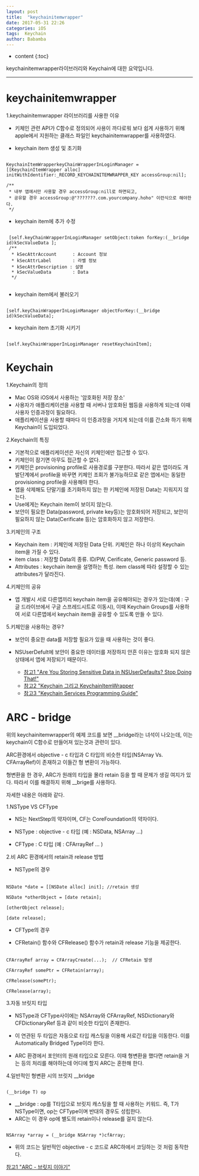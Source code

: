 ```yaml
---
layout: post
title:  "keychainitemwrapper"
date: 2017-05-31 22:26
categories: iOS
tags:  Keychain 
author: Babamba
---
```


* content
{:toc}

keychainitemwrapper라이브러리와 Keychain에 대한 요약입니다.

---

keychainitemwrapper
===

1.keychainitemwrapper 라이브러리를 사용한 이유


* 키체인 관련 API가 C함수로 정의되어 사용이 까다로워 보다 쉽게 사용하기 위해 apple에서 지원하는 클래스 파일인 keychainitemwrapper를 사용하였다.

* keychain item 생성 및 초기화

```objc

KeychainItemWrapperkeyChainWrapperInLoginManager = [[KeychainItemWrapper alloc] initWithIdentifier:_RECORD_KEYCHAINITEMWRAPPER_KEY accessGroup:nil];

/** 
 * 내부 앱에서만 사용할 경우 accessGroup:nill로 하면되고, 
 * 공유할 경우 accessGroup:@"???????.com.yourcompany.hoho" 이런식으로 해야한다.
 */

```

* keychain item에 추가 수정

```objc

 [self.keyChainWrapperInLoginManager setObject:token forKey:(__bridge id)kSecValueData ];
 /**
  * kSecAttrAccount		 : Account 정보
  * kSecAttrLabel		 : 라벨 정보
  * kSecAttrDescription : 설명
  * kSecValueData		 : Data
  */   
   
```

* keychain item에서 불러오기

```objc

[self.keyChainWrapperInLoginManager objectForKey:(__bridge id)kSecValueData];

```

* keychain item 초기화 시키기

```objc

[self.keyChainWrapperInLoginManager resetKeychainItem];

```

Keychain
====

1.Keychain의 정의

* Mac OS와 iOS에서 사용하는 '암호화된 저장 장소'
* 사용자가 애플리케이션을 사용할 때 서버나 암호화된 웹등을 사용하게 되는데 이때 사용자 인증과정이 필요하다.
* 애플리케이션을 사용할 때마다 이 인증과정을 거치게 되는데 이를 간소화 하기 위해 Keychain이 도입되었다. 

2.Keychain의 특징

* 기본적으로 애플리케이션은 자신의 키체인에만 접근할 수 있다.
* 키체인이 잠기면 아무도 접근할 수 없다.
* 키체인은 provisioning profile로 사용경로를 구분한다. 따라서 같은 앱이라도 개발단계에서 profile을 바꾸면 키체인 조회가 불가능하므로 같은 앱에서는 동일한 provisioning profile을 사용해야 한다.
* 앱을 삭제해도 단말기를 초기화하지 않는 한 키체인에 저장된 Data는 지워지지 않는다.
* Use에게는 Keychain item이 보이지 않는다.
* 보안이 필요한 Data(password, private key등)는 암호화되어 저장되고, 보안이 필요하지 않는 Data(Cerificate 등)는 암호화하지 않고 저장한다.

3.키체인의 구조

* Keychain item : 키체인에 저장된 Data 단위. 키체인은 하나 이상의 Keychain item을 가질 수 있다.
* item class : 저장할 Data의 종류. ID/PW, Cerificate, Generic password 등.
* Attributes : keychain item을 설명하는 특성. item class에 따라 설정할 수 있는 attributes가 달라진다.

4.키체인의 공유

* 앱 개발시 서로 다른앱끼리 keychain item을 공유해야되는 경우가 있는데(예 : 구글 드라이브에서 구글 스프레드시트로 이동시), 이때 Keychain Groups를 사용하여 서로 다른앱에서 keychain item을 공유할 수 있도록 만들 수 있다.

5.키체인을 사용하는 경우?

* 보안이 중요한 data를 저장할 필요가 있을 때 사용하는 것이 좋다. 
* NSUserDefult에 보안이 중요한 데이터를 저장하지 안흔 이유는 암호화 되지 않은 상태에서 앱에 저장되기 때문이다.

  * [참고1 "Are You Storing Sensitive Data in NSUserDefaults? Stop Doing That!"](https://www.andyibanez.com/nsuserdefaults-not-for-sensitive-data/)
  * [참고2 "Keychain 그리고 KeychainItemWrapper](http://yolojeb.tistory.com/22)
  * [참고3 "Keychain Services Programming Guide"](https://developer.apple.com/library/content/documentation/Security/Conceptual/keychainServConcepts/01introduction/introduction.html#//apple_ref/doc/uid/TP30000897)


ARC - bridge
====

위의 keychainitemwrapper의 예제 코드를 보면 __bridge라는 녀석이 나오는데, 이는 keychain이 C함수로 만들어져 있는것과 관련이 있다. 

ARC환경에서 objective - c 타입과 C 타입의 비슷한 타입(NSArray Vs. CFArrayRef)이 존재하고 이들간 형 변환이 가능하다. 

형변환을 한 경우, ARC가 원래의 타입을 몰라 retain 등을 할 때 문제가 생길 여지가 있다. 따라서 이를 해결하지 위해 __brige를 사용하다.

자세한 내용은 아래와 같다.

1.NSType VS CFType

* NS는 NextStep의 약자이며, CF는 CoreFoundation의 약자이다.

 * NSType : objective - c 타입 (예 : NSData, NSArray ...) 
 * CFType : C 타입 (예 : CFArrayRef ... )

2.비 ARC 환경에서의 retain과 release 방법

* NSType의 경우 

```objc

NSDate *date = [[NSDate alloc] init]; //retain 생성

NSDate *otherObject = [date retain];

[otherObject release];

[date release];

```

* CFType의 경우
 
 * CFRetain() 함수와 CFRelease() 함수가 retain과 release 기능을 제공한다.

```objc

CFArrayRef array = CFArrayCreate(...);  // CFRetain 발생

CFArrayRef somePtr = CFRetain(array);

CFRelease(somePtr);

CFRelease(array);

```
3.자동 브릿지 타입

* NSType과 CFType사이에는 NSArray와 CFArrayRef, NSDictionary와 CFDictionaryRef 등과 같이 비슷한 타입이 존재한다.

* 이 연관된 두 타입은 자동으로 타입 캐스팅을 이용해 서로간 타입을 이동한다. 이를 Automatically Bridged Type이라 한다.

* ARC 환경에서 포인터의 원래 타입으로 모른다. 이때 형변환을 했다면 retain을 거는 등의 처리를 해야하는데 어디에 할지 ARC는 혼한해 한다.


4.일반적인 형변환 시의 브릿지 __bridge

```objc

(__bridge T) op

```

* __bridge : op를 T타입으로 브릿지 캐스팅을 할 때 사용하는 키워드. 즉, T가 NSType이면, op는 CFType이며 반대의 경우도 성립한다.
* ARC는 이 경우 op에 별도의 retain이나 release를 걸지 않는다.

```objc

NSArray *array = (__bridge NSArray *)cfArray;

```

 * 위의 코드는 일반적인 objective - c 코드로 ARC하에서 코딩하는 것 처럼 동작한다.

 [참고1 "ARC - 브릿지 이야기"](http://seorenn.blogspot.kr/2015/01/objective-c-arc.html) 